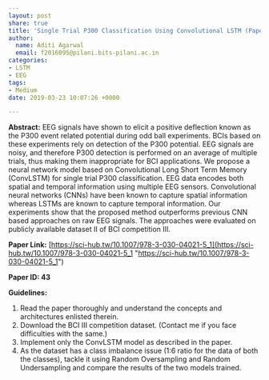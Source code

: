 ```yaml
---
layout: post
share: true
title: 'Single Trial P300 Classification Using Convolutional LSTM (Paper ID: 43)'
author:
  name: Aditi Agarwal
  email: f2016095@pilani.bits-pilani.ac.in
categories:
- LSTM
- EEG
tags:
- Medium
date: 2019-03-23 10:07:26 +0000

---
```

**Abstract:** EEG signals have shown to elicit a positive deflection known as the P300 event related potential during odd ball experiments. BCIs based on these experiments rely on detection of the P300 potential. EEG signals are noisy, and therefore P300 detection is performed on an average of multiple trials, thus making them inappropriate for BCI applications. We propose a neural network model based on Convolutional Long Short Term Memory (ConvLSTM) for single trial P300 classification. EEG data encodes both spatial and temporal information using multiple EEG sensors. Convolutional neural networks (CNNs) have been known to capture spatial information whereas LSTMs are known to capture temporal information. Our experiments show that the proposed method outperforms previous CNN based approaches on raw EEG signals. The approaches were evaluated on publicly available dataset II of BCI competition III.

**Paper Link:** [https://sci-hub.tw/10.1007/978-3-030-04021-5_1](https://sci-hub.tw/10.1007/978-3-030-04021-5_1 "https://sci-hub.tw/10.1007/978-3-030-04021-5_1")

**Paper ID: 43**

**Guidelines:**

1. Read the paper thoroughly and understand the concepts and architectures enlisted therein.
2. Download the BCI III competition dataset. (Contact me if you face difficulties with the same.)
3. Implement only the ConvLSTM model as described in the paper.
4. As the dataset has a class imbalance issue (1:6 ratio for the data of both the classes), tackle it using Random Oversampling and Random Undersampling and compare the results of the two models trained.
